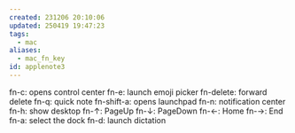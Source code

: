 ```yaml
---
created: 231206 20:10:06
updated: 250419 19:47:23
tags:
  - mac
aliases:
  - mac_fn_key
id: applenote3
---
```


fn-c: opens control center
fn-e: launch emoji picker
fn-delete: forward delete
fn-q: quick note
fn-shift-a: opens launchpad
fn-n: notification center
fn-h: show desktop
fn-↑: PageUp
fn-↓: PageDown
fn-←: Home
fn-→: End
fn-a: select the dock
fn-d: launch dictation